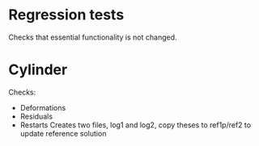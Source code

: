# Regression tests
Checks that essential functionality is not changed. 

# Cylinder
Checks:
- Deformations
- Residuals
- Restarts
Creates two files, log1 and log2, copy theses to ref1p/ref2 to update reference solution
